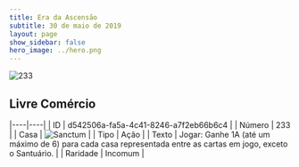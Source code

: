 ```yaml
---
title: Era da Ascensão
subtitle: 30 de maio de 2019
layout: page
show_sidebar: false
hero_image: ../hero.png
---
```


![233](https://cdn.keyforgegame.com/media/card_front/pt/435_233_RGXPQ6WJ9Q52_pt.png)

## Livre Comércio

|----|----|
| ID | d542506a-fa5a-4c41-8246-a7f2eb66b6c4 |
| Número | 233 |
| Casa | ![Sanctum](https://archonarcana.com/images/thumb/c/c7/Sanctum.png/22px-Sanctum.png "Santuário") |
| Tipo | Ação |
| Texto | Jogar: Ganhe 1A (até um máximo de 6) para cada casa representada entre as cartas em jogo, exceto o Santuário. |
| Raridade | Incomum |
